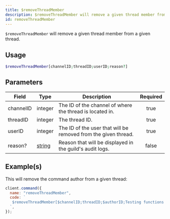 ```yaml
---
title: $removeThreadMember
description: $removeThreadMember will remove a given thread member from a given thread.
id: removeThreadMember
---
```


`$removeThreadMember` will remove a given thread member from a given thread.

## Usage

```php
$removeThreadMember[channelID;threadID;userID;reason?]
```

## Parameters

| Field     | Type                                                                                              | Description                                                    | Required |
| --------- | ------------------------------------------------------------------------------------------------- | -------------------------------------------------------------- | :------: |
| channelID | integer                                                                                           | The ID of the channel of where the thread is located in.       |   true   |
| threadID  | integer                                                                                           | The thread ID.                                                 |   true   |
| userID    | integer                                                                                           | The ID of the user that will be removed from the given thread. |   true   |
| reason?   | [string](https://developer.mozilla.org/en-US/docs/Web/JavaScript/Reference/Global_Objects/String) | Reason that will be displayed in the guild's audit logs.       |  false   |

## Example(s)

This will remove the command author from a given thread:

```javascript
client.command({
  name: "removeThreadMember",
  code: `
   $removeThreadMember[$channelID;threadID;$authorID;Testing functions!]
  `,
});
```
